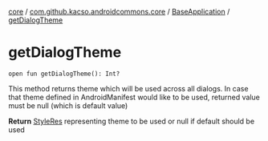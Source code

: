 [core](../../index.md) / [com.github.kacso.androidcommons.core](../index.md) / [BaseApplication](index.md) / [getDialogTheme](.)

# getDialogTheme

`open fun getDialogTheme(): Int?`

This method returns theme which will be used across all dialogs.
In case that theme defined in AndroidManifest would like to be used, returned value
must be null (which is default value)

**Return**
[StyleRes](#) representing theme to be used or null if default should be used

